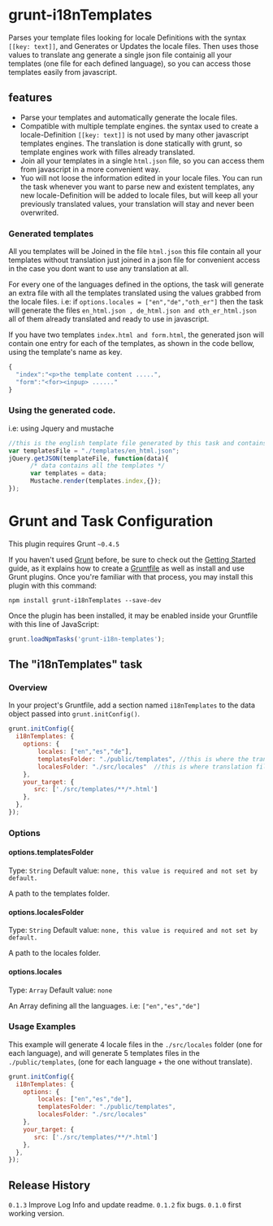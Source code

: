 # grunt-i18nTemplates


Parses your template files looking for locale Definitions with the syntax `[[key: text]]`, and Generates or Updates the locale files. 
Then uses those values to translate ang generate a single json file containig all your templates  (one file for each defined language), so you can access those templates easily from javascript.


## features
+ Parse your templates and automatically generate the locale files.
+ Compatible with multiple template engines. the syntax used to create a locale-Definition `[[key: text]]` is not used by many other javascript templates engines. The translation is done statically with grunt, so template engines work with filles already translated.
+ Join all your templates in a single `html.json` file, so you can access them from javascript in a more convenient way.
+ Yuo will not loose the information edited in your locale files. You can run the task whenever you want to parse new and existent templates, any new locale-Definition will be added to locale files, but will keep all your previously translated values, your translation will stay and never been overwrited.


### Generated templates
All you templates will be Joined in the file `html.json` this file contain all your templates without translation just joined in a json file for convenient access in the case you dont want to use any translation at all.

For every one of the languages defined in the options, the task will generate an extra file with all the templates translated using the values grabbed from the locale files. i.e: if `options.locales = ["en","de","oth_er"]` then the task will generate the files `en_html.json , de_html.json and oth_er_html.json` all of them already translated and ready to use in javascript.

If you have two templates `index.html and form.html`, the generated json will contain one entry for each of the templates, as shown in the code bellow, using the template's name as key.
```js
{
  "index":"<p>the template content .....",
  "form":"<for><inpup> ......"
}
```

### Using the generated code.
i.e: using Jquery and mustache
```js
//this is the english template file generated by this task and contains all you templates.
var templatesFile = "./templates/en_html.json";
jQuery.getJSON(templateFile, function(data){
      /* data contains all the templates */
      var templates = data;
      Mustache.render(templates.index,{});
});  
```

# Grunt and Task Configuration
This plugin requires Grunt `~0.4.5`

If you haven't used [Grunt](http://gruntjs.com/) before, be sure to check out the [Getting Started](http://gruntjs.com/getting-started) guide, as it explains how to create a [Gruntfile](http://gruntjs.com/sample-gruntfile) as well as install and use Grunt plugins. Once you're familiar with that process, you may install this plugin with this command:

```shell
npm install grunt-i18nTemplates --save-dev
```

Once the plugin has been installed, it may be enabled inside your Gruntfile with this line of JavaScript:

```js
grunt.loadNpmTasks('grunt-i18n-templates');
```

## The "i18nTemplates" task

### Overview
In your project's Gruntfile, add a section named `i18nTemplates` to the data object passed into `grunt.initConfig()`.

```js
grunt.initConfig({
  i18nTemplates: {
  	options: {
    	locales: ["en","es","de"],
        templatesFolder: "./public/templates", //this is where the translated templates will be generated
        localesFolder: "./src/locales"  //this is where translation files will be stored	
   	},
  	your_target: {
       src: ['./src/templates/**/*.html']
    },
  },
});
```

### Options 

#### options.templatesFolder
Type: `String`
Default value: `none, this value is required and not set by default.`

A path to the templates folder.

#### options.localesFolder
Type: `String`
Default value: `none, this value is required and not set by default.`

A path to the locales folder.

#### options.locales
Type: `Array`
Default value: `none`

An Array defining all the languages. i.e: `["en","es","de"]`

### Usage Examples
This example will generate 4 locale files in the `./src/locales` folder (one for each language), and will generate 5 templates files in the `./public/templates`, (one for each language + the one without translate).
```js
grunt.initConfig({
  i18nTemplates: {
  	options: {
    	locales: ["en","es","de"],
        templatesFolder: "./public/templates", 
        localesFolder: "./src/locales" 	
   	},
  	your_target: {
       src: ['./src/templates/**/*.html']
    },
  },
});
```

## Release History
`0.1.3`  Improve Log Info and update readme.
`0.1.2`  fix bugs.
`0.1.0`  first working version. 
